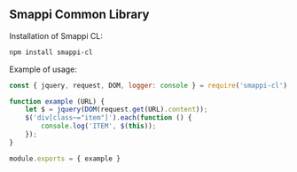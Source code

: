 Smappi Common Library
----------------------

Installation of Smappi CL:

```bash
npm install smappi-cl
```

Example of usage:

```javascript
const { jquery, request, DOM, logger: console } = require('smappi-cl');

function example (URL) {
    let $ = jquery(DOM(request.get(URL).content));
    $('div[class~="item"]').each(function () {
        console.log('ITEM', $(this));
    });
}

module.exports = { example }
```
